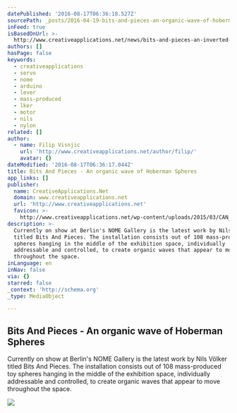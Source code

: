 ```yaml
---
datePublished: '2016-08-17T06:36:18.527Z'
sourcePath: _posts/2016-04-19-bits-and-pieces-an-organic-wave-of-hoberman-spheres.md
inFeed: true
isBasedOnUrl: >-
  http://www.creativeapplications.net/news/bits-and-pieces-an-inverted-landscape-of-always-moving-hoberman-spheres/
authors: []
hasPage: false
keywords:
  - creativeapplications
  - servo
  - nome
  - arduino
  - lever
  - mass-produced
  - lker
  - motor
  - nils
  - nylon
related: []
author:
  - name: Filip Visnjic
    url: 'http://www.creativeapplications.net/author/filip/'
    avatar: {}
dateModified: '2016-08-17T06:36:17.044Z'
title: Bits And Pieces - An organic wave of Hoberman Spheres
app_links: []
publisher:
  name: CreativeApplications.Net
  domain: www.creativeapplications.net
  url: 'http://www.creativeapplications.net'
  favicon: >-
    http://www.creativeapplications.net/wp-content/uploads/2015/03/CAN_sitelogo-55171182v1_site_icon-256x256.png
description: >-
  Currently on show at Berlin's NOME Gallery is the latest work by Nils Völker
  titled Bits And Pieces. The installation consists out of 108 mass-produced toy
  spheres hanging in the middle of the exhibition space, individually
  addressable and controlled, to create organic waves that appear to move
  throughout the space.
inLanguage: en
inNav: false
via: {}
starred: false
_context: 'http://schema.org'
_type: MediaObject

---
```

<article style=""><h1>Bits And Pieces - An organic wave of Hoberman Spheres</h1><p>Currently on show at Berlin's NOME Gallery is the latest work by Nils Völker titled Bits And Pieces. The installation consists out of 108 mass-produced toy spheres hanging in the middle of the exhibition space, individually addressable and controlled, to create organic waves that appear to move throughout the space.</p><img src="https://s3-us-west-2.amazonaws.com/the-grid-img/p/29c17de1db318a16ae7c090ab6a2dab8f308c76c.jpg" /></article>